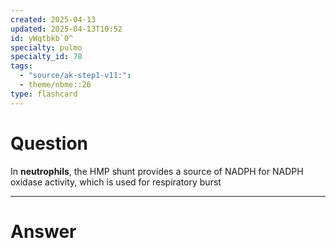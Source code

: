 ```yaml
---
created: 2025-04-13
updated: 2025-04-13T10:52
id: yWqtbkb`0^
specialty: pulmo
specialty_id: 78
tags:
  - "source/ak-step1-v11:": 
  - theme/nbme::26
type: flashcard
---
```


# Question
In **neutrophils**, the HMP shunt provides a source of NADPH for NADPH oxidase activity, which is used for respiratory burst

---

# Answer

